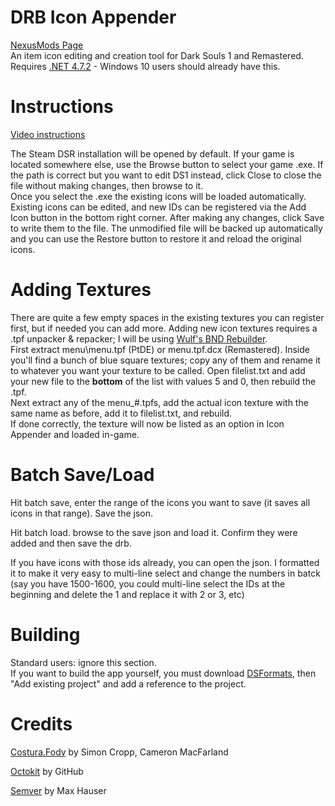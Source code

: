 
# DRB Icon Appender
[NexusMods Page](https://www.nexusmods.com/darksouls/mods/1457)  
An item icon editing and creation tool for Dark Souls 1 and Remastered.  
Requires [.NET 4.7.2](https://www.microsoft.com/net/download/thank-you/net472) - Windows 10 users should already have this.  

# Instructions
[Video instructions](https://youtu.be/-K-tO9adAbY)

The Steam DSR installation will be opened by default. If your game is located somewhere else, use the Browse button to select your game .exe. If the path is correct but you want to edit DS1 instead, click Close to close the file without making changes, then browse to it.  
Once you select the .exe the existing icons will be loaded automatically. Existing icons can be edited, and new IDs can be registered via the Add Icon button in the bottom right corner. After making any changes, click Save to write them to the file. The unmodified file will be backed up automatically and you can use the Restore button to restore it and reload the original icons.

# Adding Textures
There are quite a few empty spaces in the existing textures you can register first, but if needed you can add more. Adding new icon textures requires a .tpf unpacker & repacker; I will be using [Wulf's BND Rebuilder](https://mega.nz/#!f9ZHxATK!cld3fJtM08NYgeylufXvYYTNchfMRAfMzK_jBBSsnaI).  
First extract menu\menu.tpf (PtDE) or menu.tpf.dcx (Remastered). Inside you'll find a bunch of blue square textures; copy any of them and rename it to whatever you want your texture to be called. Open filelist.txt and add your new file to the **bottom** of the list with values 5 and 0, then rebuild the .tpf.  
Next extract any of the menu_#.tpfs, add the actual icon texture with the same name as before, add it to filelist.txt, and rebuild.  
If done correctly, the texture will now be listed as an option in Icon Appender and loaded in-game.  

# Batch Save/Load

Hit batch save, enter the range of the icons you want to save (it saves all icons in that range). Save the json.

Hit batch load. browse to the save json and load it. Confirm they were added and then save the drb.

If you have icons with those ids already, you can open the json. I formatted it to make it very easy to multi-line select and change the numbers in batck (say you have 1500-1600, you could multi-line select the IDs at the beginning and delete the 1 and replace it with 2 or 3, etc)

# Building
Standard users: ignore this section.  
If you want to build the app yourself, you must download [DSFormats](https://github.com/JKAnderson/DSFormats), then "Add existing project" and add a reference to the project.

# Credits
[Costura.Fody](https://github.com/Fody/Costura) by Simon Cropp, Cameron MacFarland

[Octokit](https://github.com/octokit/octokit.net) by GitHub

[Semver](https://github.com/maxhauser/semver) by Max Hauser

